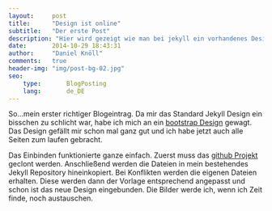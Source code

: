 ```yaml
---
layout: 	post
title:  	"Design ist online"
subtitle:   "Der erste Post"
description: "Hier wird gezeigt wie man bei jekyll ein vorhandenes Design "
date:   	2014-10-29 18:43:31
author:     "Daniel Knöll"
comments:   true
header-img: "img/post-bg-02.jpg"
seo:
    type:       BlogPosting
    lang:       de_DE
---
```



So...mein erster richtiger Blogeintrag. Da mir das Standard Jekyll Design ein bisschen zu schlicht war, habe ich mich 
an ein [bootstrap Design](https://github.com/IronSummitMedia/startbootstrap-clean-blog-jekyll) 
 gewagt. Das Design gefällt mir schon mal ganz gut und ich habe jetzt auch alle Seiten zum laufen gebracht. 


Das Einbinden funktionierte ganze einfach. Zuerst muss das [github Projekt](https://github.com/IronSummitMedia/startbootstrap-clean-blog-jekyll) geclont werden.
Anschließend werden die Dateien in mein bestehendes Jekyll Repository hineinkopiert. Bei Konflikten werden die eigenen 
Dateien erhalten. Diese werden dann der Vorlage entsprechend angepasst und schon ist das neue Design eingebunden.
Die Bilder werde ich, wenn ich Zeit finde, noch austauschen.

